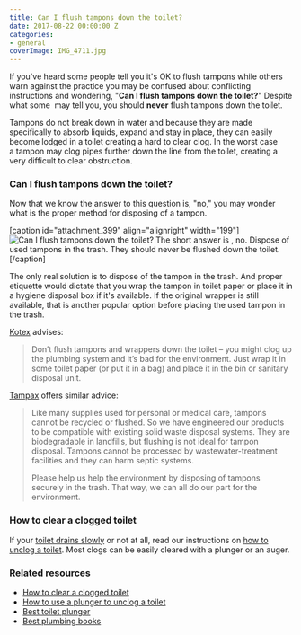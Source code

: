 ```yaml
---
title: Can I flush tampons down the toilet?
date: 2017-08-22 00:00:00 Z
categories:
- general
coverImage: IMG_4711.jpg
---
```


If you've heard some people tell you it's OK to flush tampons while others warn against the practice you may be confused about conflicting instructions and wondering, "**Can I flush tampons down the toilet?**" Despite what some  may tell you, you should **never** flush tampons down the toilet.

Tampons do not break down in water and because they are made specifically to absorb liquids, expand and stay in place, they can easily become lodged in a toilet creating a hard to clear clog. In the worst case a tampon may clog pipes further down the line from the toilet, creating a very difficult to clear obstruction.

### Can I flush tampons down the toilet?

Now that we know the answer to this question is, "no," you may wonder what is the proper method for disposing of a tampon.

\[caption id="attachment\_399" align="alignright" width="199"\]![Can I flush tampons down the toilet? The short answer is , no.](images/IMG_4704-199x300.jpg) Dispose of used tampons in the trash. They should never be flushed down the toilet.\[/caption\]

The only real solution is to dispose of the tampon in the trash. And proper etiquette would dictate that you wrap the tampon in toilet paper or place it in a hygiene disposal box if it's available. If the original wrapper is still available, that is another popular option before placing the used tampon in the trash.

[Kotex](https://www.ubykotex.com.au/femcare-products/tampons/inserting) advises:

> Don’t flush tampons and wrappers down the toilet – you might clog up the plumbing system and it’s bad for the environment. Just wrap it in some toilet paper (or put it in a bag) and place it in the bin or sanitary disposal unit.

[Tampax](https://tampax.com/en-us/you-can-help-proper-disposal) offers similar advice:

> Like many supplies used for personal or medical care, tampons cannot be recycled or flushed. So we have engineered our products to be compatible with existing solid waste disposal systems. They are biodegradable in landfills, but flushing is not ideal for tampon disposal. Tampons cannot be processed by wastewater-treatment facilities and they can harm septic systems.
> 
> Please help us help the environment by disposing of tampons securely in the trash. That way, we can all do our part for the environment.

### How to clear a clogged toilet

If your [toilet drains slowly](https://fixatoilet.com/toilet-drains-slowly/) or not at all, read our instructions on [how to unclog a toilet](https://fixatoilet.com/toilet-drains-slowly/). Most clogs can be easily cleared with a plunger or an auger.

### Related resources

- [How to clear a clogged toilet](https://fixatoilet.com/toilet-drains-slowly/)
- [How to use a plunger to unclog a toilet](https://fixatoilet.com/how-to-use-a-plunger/)
- [Best toilet plunger](https://fixatoilet.com/best-toilet-plunger-2017/)
- [Best plumbing books](http://fixafaucet.com/plumbing-repair-books/)
